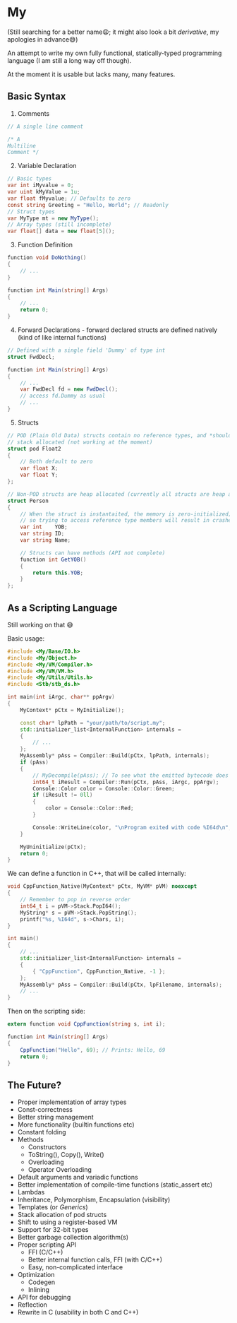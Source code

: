 # **My**
(Still searching for a better name😩; it might also look a bit *derivative*, my apologies in advance😅)

An attempt to write my own fully functional, statically-typed programming language (I am still a long way off though).

At the moment it is usable but lacks many, many features.

## Basic Syntax
1. Comments
```C#
// A single line comment

/* A
Multiline
Comment */
```
2. Variable Declaration
```C#
// Basic types
var int iMyvalue = 0;
var uint kMyValue = 1u;
var float fMyvalue; // Defaults to zero
const string Greeting = "Hello, World"; // Readonly
// Struct types
var MyType mt = new MyType();
// Array types (still incomplete)
var float[] data = new float[5]();
```

3. Function Definition
```C#
function void DoNothing()
{
    // ...
}

function int Main(string[] Args)
{
    // ...
    return 0;
}
```

4. Forward Declarations - forward declared structs are defined natively (kind of like internal functions)
```C#
// Defined with a single field 'Dummy' of type int
struct FwdDecl;

function int Main(string[] Args)
{
    // ...
    var FwdDecl fd = new FwdDecl();
    // access fd.Dummy as usual
    // ...
}

```

5. Structs
```C#
// POD (Plain Old Data) structs contain no reference types, and *should* be
// stack allocated (not working at the moment)
struct pod Float2
{
    // Both default to zero
    var float X;   
    var float Y;
};

// Non-POD structs are heap allocated (currently all structs are heap allocated)
struct Person
{
    // When the struct is instantaited, the memory is zero-initialized;
    // so trying to access reference type members will result in crashes
    var int    YOB; 
    var string ID; 
    var string Name; 

    // Structs can have methods (API not complete)
    function int GetYOB()
    {
        return this.YOB;
    }
};
```

## As a Scripting Language
Still working on that 😅

Basic usage:
```C++
#include <My/Base/IO.h>
#include <My/Object.h>
#include <My/VM/Compiler.h>
#include <My/VM/VM.h>
#include <My/Utils/Utils.h>
#include <Stb/stb_ds.h>

int main(int iArgc, char** ppArgv)
{
	MyContext* pCtx = MyInitialize();

    const char* lpPath = "your/path/to/script.my";
    std::initializer_list<InternalFunction> internals = 
    {
        // ...
    };
	MyAssembly* pAss = Compiler::Build(pCtx, lpPath, internals);
	if (pAss)
	{
		// MyDecompile(pAss); // To see what the emitted bytecode does
		int64_t iResult = Compiler::Run(pCtx, pAss, iArgc, ppArgv);
        Console::Color color = Console::Color::Green;
        if (iResult != 0ll)
        {
            color = Console::Color::Red;
        }

        Console::WriteLine(color, "\nProgram exited with code %I64d\n", iResult);
	}

	MyUninitialize(pCtx);
	return 0;
}
```
We can define a function in C++, that will be called internally:
```C++
void CppFunction_Native(MyContext* pCtx, MyVM* pVM) noexcept
{
    // Remember to pop in reverse order
    int64_t i = pVM->Stack.PopI64();
    MyString* s = pVM->Stack.PopString();
    printf("%s, %I64d", s->Chars, i);
}

int main()
{
    // ...
    std::initializer_list<InternalFunction> internals =
    {
        { "CppFunction", CppFunction_Native, -1 };
    };
    MyAssembly* pAss = Compiler::Build(pCtx, lpFilename, internals);
    // ...
}

```
Then on the scripting side:
```C#
extern function void CppFunction(string s, int i);

function int Main(string[] Args)
{
    CppFunction("Hello", 69); // Prints: Hello, 69
    return 0;
}

```

## The Future?
- Proper implementation of array types
- Const-correctness
- Better string management
- More functionality (builtin functions etc)
- Constant folding
- Methods
    - Constructors
    - ToString(), Copy(), Write()
    - Overloading  
    - Operator Overloading
- Default arguments and variadic functions
- Better implementation of compile-time functions (static_assert etc)
- Lambdas
- Inheritance, Polymorphism, Encapsulation (visibility)
- Templates (or *Generics*)
- Stack allocation of pod structs
- Shift to using a register-based VM
- Support for 32-bit types
- Better garbage collection algorithm(s)
- Proper scripting API
    - FFI (C/C++)
    - Better internal function calls, FFI (with C/C++)
    - Easy, non-complicated interface
- Optimization
    - Codegen
    - Inlining
- API for debugging
- Reflection
- Rewrite in C (usability in both C and C++)
